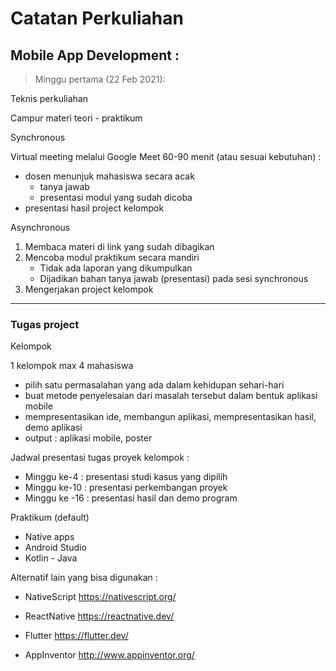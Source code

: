 # Catatan Perkuliahan


## Mobile App Development :

> Minggu pertama (22 Feb 2021):

Teknis perkuliahan

Campur materi teori - praktikum

Synchronous

Virtual meeting melalui Google Meet 60-90 menit (atau sesuai kebutuhan) :
* dosen menunjuk mahasiswa secara acak 
    * tanya jawab
    * presentasi modul yang sudah dicoba
* presentasi hasil project kelompok

Asynchronous
1. Membaca materi di link yang sudah dibagikan
2. Mencoba modul praktikum secara mandiri
    * Tidak ada laporan yang dikumpulkan
    * Dijadikan bahan tanya jawab (presentasi) pada sesi synchronous
3. Mengerjakan project kelompok
----
### Tugas project

Kelompok

1 kelompok max 4 mahasiswa

* pilih satu permasalahan yang ada dalam kehidupan sehari-hari
* buat metode penyelesaian dari masalah tersebut dalam bentuk aplikasi mobile
* mempresentasikan ide, membangun aplikasi, mempresentasikan hasil, demo aplikasi
* output : aplikasi mobile, poster

Jadwal presentasi tugas proyek kelompok :
* Minggu ke-4 : presentasi studi kasus yang dipilih
* Minggu ke-10 : presentasi perkembangan proyek
* Minggu ke -16 : presentasi hasil dan demo program

Praktikum (default)
* Native apps
* Android Studio
* Kotlin - Java

Alternatif lain yang bisa digunakan :

* NativeScript	        https://nativescript.org/

* ReactNative		https://reactnative.dev/

* Flutter			https://flutter.dev/

* AppInventor 	http://www.appinventor.org/  
